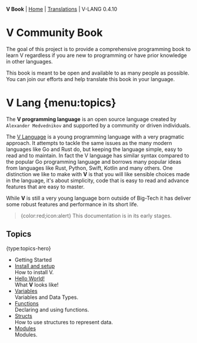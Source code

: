 **V Book** | [Home](./index.md) | [Translations](./book_versions.md) | V-LANG 0.4.10<BR>

# V Community Book

The goal of this project is to provide a comprehensive programming book to learn V regardless if you are new to programming or have prior knowledge in other languages.

This book is meant to be open and available to as many people as possible. You can join our efforts and help translate this book in your language.

# V Lang {menu:topics}

 The **V programming language** is an open source language created by `Alexander Medvednikov` and supported by a community or driven individuals.

The [V Language](https://vlang.io) is a young programming language with a very pragmatic approach. It attempts to tackle the same issues as the many modern languages like Go and Rust do, but keeping the language simple, easy to read and to maintain. In fact the V language has similar syntax compared to the popular Go programming language and borrows many popular ideas from languages like Rust, Python, Swift, Kotlin and many others. One distinction we like to make with **V** is that you will like sensible choices made in the language, it's about simplicity, code that is easy to read and advance features that are easy to master.

While **V** is still a very young language born outside of Big-Tech it has deliver some robust features and performance in its short life.


> {color:red;icon:alert} This documentation is in its early stages.

## Topics

{type:topics-hero}
- Getting Started
- [Install and setup](./install.md)<BR> How to install V.
- [Hello World!](./hellow.md)<BR> What **V** looks like!
- [Variables](./variables.md)<BR> Variables and Data Types.
- [Functions](./functions.md)<BR> Declaring and using functions.
- [Structs](./structs.md)<BR> How to use structures to represent data.
- [Modules](./modules.md)<BR> Modules.

